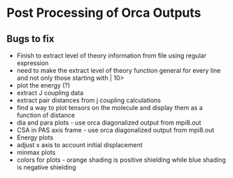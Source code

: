 # Post Processing of Orca Outputs

## Bugs to fix
* Finish to extract level of theory information from file using regular expression
* need to make the extract level of theory function general for every line and not only those starting with | 10>
* plot the energy (?)
* extract J coupling data
* extract pair distances from j coupling calculations
* find a way to plot tensors on the molecule and display them as a function of distance
* dia and para plots - use orca diagonalized output from mpi8.out
* CSA in PAS axis frame - use orca diagonalized output from mpi8.out
* Energy plots
* adjust x axis to account initial displacement
* minmax plots
* colors for plots - orange shading is positive shielding while blue shading is negative shielding
